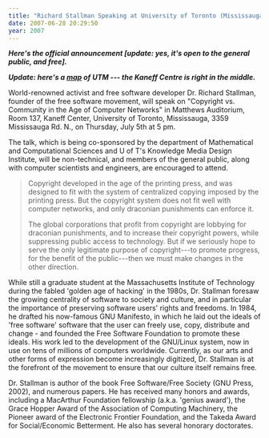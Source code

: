 ```yaml
---
title: "Richard Stallman Speaking at University of Toronto (Mississauga) on July 5"
date: 2007-06-28 20:29:50
year: 2007
---
```

<strong><em>Here's the official announcement [update: yes, it's open to the general public, and free].</em></strong>

<em><strong>Update: here's a <a href="http://www.utm.utoronto.ca/fileadmin/parking/2007-2008/Parking_Map.pdf">map</a> of UTM --- the Kaneff Centre is right in the middle. </strong></em>

World-renowned activist and free software developer Dr. Richard Stallman, founder of the free software movement, will speak on "Copyright vs. Community in the Age of Computer Networks" in Matthews Auditorium, Room 137, Kaneff Center, University of Toronto, Mississauga, 3359 Mississauga Rd. N., on Thursday, July 5th at 5 pm.

The talk, which is being co-sponsored by the department of Mathematical and Computational Sciences and U of T's Knowledge Media Design Institute, will be non-technical, and members of the general public, along with computer scientists and engineers, are encouraged to attend.
<blockquote>Copyright developed in the age of the printing press, and was designed to fit with the system of centralized copying imposed by the printing press. But the copyright system does not fit well with computer networks, and only draconian punishments can enforce it.

The global corporations that profit from copyright are lobbying for draconian punishments, and to increase their copyright powers, while suppressing public access to technology. But if we seriously hope to serve the only legitimate purpose of copyright---to promote progress, for the benefit of the public---then we must make changes in the other direction.</blockquote>
While still a graduate student at the Massachusetts Institute of Technology during the fabled 'golden age of hacking' in the 1980s, Dr. Stallman foresaw the growing centrality of software to society and culture, and in particular the importance of preserving software users' rights and freedoms. In 1984, he drafted his now-famous GNU Manifesto, in which he laid out the ideals of 'free software' software that the user can freely use, copy, distribute and change - and founded the Free Software Foundation to promote these ideals. His work led to the development of the GNU/Linux system, now in use on tens of millions of computers worldwide. Currently, as our arts and other forms of expression become increasingly digitized, Dr. Stallman is at the forefront of the movement to ensure that our culture itself remains free.

Dr. Stallman is author of the book Free Software/Free Society (GNU Press, 2002), and numerous papers. He has received many honors and awards, including a MacArthur Foundation fellowship (a.k.a.  'genius award'), the Grace Hopper Award of the Association of Computing Machinery, the Pioneer award of the Electronic Frontier Foundation, and the Takeda Award for Social/Economic Betterment. He also has several honorary doctorates.
